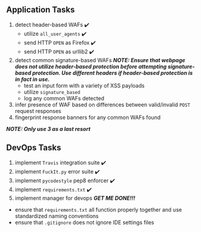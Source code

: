 
## Application Tasks
1. detect header-based WAFs ✔️
	* utilize `all_user_agents` ✔️
	* send HTTP `OPEN` as Firefox ✔️
	* send HTTP `OPEN` as urllib2 ✔️
2. detect common signature-based WAFs 
***NOTE: Ensure that webpage does not utilize header-based protection before
         attempting signature-based protection. Use different headers
         if header-based protection is in fact in use.***
	* test an input form with a 
	  variety of XSS payloads
	* utilize `signature_based`
	* log any common WAFs detected
3. infer presence of WAF based on 
   differences between valid/invalid 
   `POST` request responses
4. fingerprint response banners for 
   any common WAFs found 

***NOTE: Only use 3 as a last resort***

## DevOps Tasks

1. implement `Travis` integration suite ✔️
2. implement `FuckIt.py` error suite ✔️
3. implement `pycodestyle` pep8 enforcer ✔️
4. implement `requirements.txt` ✔️
5. implement manager for devops ***GET ME DONE!!!***

* ensure that `requirements.txt` all function properly together and use standardized naming conventions
* ensure that `.gitignore` does not ignore IDE settings files 

